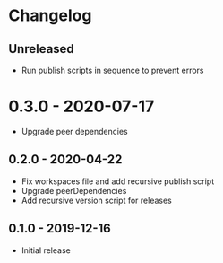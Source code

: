 # Changelog

## Unreleased

- Run publish scripts in sequence to prevent errors

# 0.3.0 - 2020-07-17

- Upgrade peer dependencies

## 0.2.0 - 2020-04-22

- Fix workspaces file and add recursive publish script
- Upgrade peerDependencies
- Add recursive version script for releases

## 0.1.0 - 2019-12-16

- Initial release
